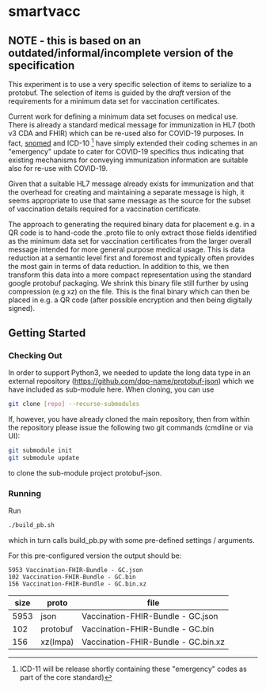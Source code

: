 # smartvacc

## NOTE - this is based on an outdated/informal/incomplete version of the specification

This experiment is to use a very specific selection of items to serialize to a protobuf.
The selection of items is guided by the *draft* version of the requirements for a minimum data 
set for vaccination certificates.

Current work for defining a minimum data set focuses on medical use. There is already a standard
medical message for immunization in HL7 (both v3 CDA and FHIR) which can be re-used also for 
COVID-19 purposes. In fact, [snomed](https://www.snomed.org/) and ICD-10 [^1] have simply extended their coding schemes in an 
"emergency" update to cater for COVID-19 specifics thus indicating that existing mechanisms 
for conveying immunization information are suitable also for re-use with COVID-19.

Given that a suitable HL7 message already exists for immunization and that the overhead for 
creating and maintaining a separate message is high, it seems appropriate to use that same 
message as the source for the subset of vaccination details required for a vaccination certificate.

The approach to generating the required binary data for placement e.g. in a QR code is to 
hand-code the .proto file to only extract those fields identified as the minimum data set for 
vaccination certificates from the larger overall message intended for more general purpose medical 
usage. This is data reduction at a semantic level first and foremost and typically often provides 
the most gain in terms of data reduction. In addition to this, we then transform this data into a 
more compact representation using the standard google protobuf packaging. We shrink this binary 
file still further by using compression (e.g xz) on the file. This is the final binary which can 
then be placed in e.g. a QR code (after possible encryption and then being digitally signed).

## Getting Started

### Checking Out

In order to support Python3, we needed to update the long data type in an external repository
(https://github.com/dpp-name/protobuf-json) which we have included as sub-module here.
When cloning, you can use 

```bash
git clone [repo] --recurse-submodules
```

If, however, you have already cloned the main repository, then from within the repository please 
issue the following two git commands (cmdline or via UI):

```bash
git submodule init
git submodule update 
```

to clone the sub-module project protobuf-json.

### Running

Run 

```bash
./build_pb.sh
``` 
which in turn calls build_pb.py with some pre-defined settings / arguments.

For this pre-configured version the output should be:
```
5953 Vaccination-FHIR-Bundle - GC.json
102 Vaccination-FHIR-Bundle - GC.bin
156 Vaccination-FHIR-Bundle - GC.bin.xz
```


size | proto    | file 
-----|----------|-----------------------------
5953 | json     | Vaccination-FHIR-Bundle - GC.json
102  | protobuf | Vaccination-FHIR-Bundle - GC.bin
156  | xz(lmpa) |  Vaccination-FHIR-Bundle - GC.bin.xz


[^1]: ICD-11 will be release shortly containing these "emergency" codes as part of the core standard)
